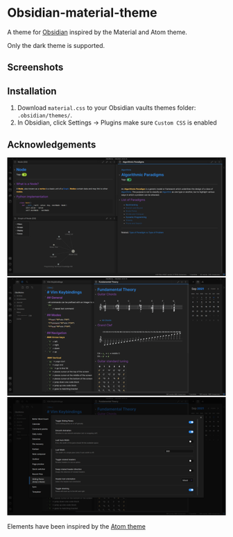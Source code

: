 # Obsidian-material-theme

A theme for [Obsidian](https://obsidian.md/) inspired by the Material and Atom theme.

Only the dark theme is supported.

## Screenshots

## Installation

1. Download `material.css` to your Obsidian vaults themes folder: `.obsidian/themes/`.
2. In Obsidian, click Settings -> Plugins make sure `Custom CSS` is enabled

## Acknowledgements

![preview](./screenshots/preview.PNG)
![source](./screenshots/source.PNG)
![settings](./screenshots/settings.PNG)

Elements have been inspired by the [Atom theme](https://github.com/kognise/obsidian-atom)
